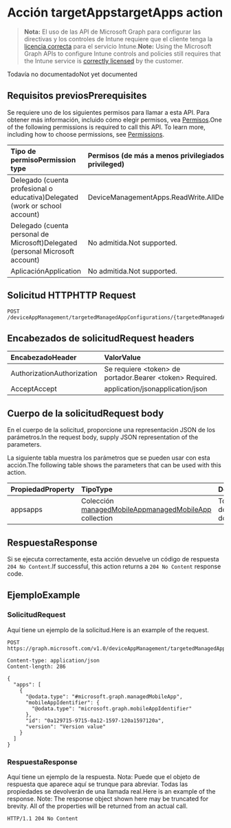 # <a name="targetapps-action"></a><span data-ttu-id="2cb4b-101">Acción targetApps</span><span class="sxs-lookup"><span data-stu-id="2cb4b-101">targetApps action</span></span>

> <span data-ttu-id="2cb4b-102">**Nota:** El uso de las API de Microsoft Graph para configurar las directivas y los controles de Intune requiere que el cliente tenga la [licencia correcta](https://go.microsoft.com/fwlink/?linkid=839381) para el servicio Intune.</span><span class="sxs-lookup"><span data-stu-id="2cb4b-102">**Note:** Using the Microsoft Graph APIs to configure Intune controls and policies still requires that the Intune service is [correctly licensed](https://go.microsoft.com/fwlink/?linkid=839381) by the customer.</span></span>

<span data-ttu-id="2cb4b-103">Todavía no documentado</span><span class="sxs-lookup"><span data-stu-id="2cb4b-103">Not yet documented</span></span>
## <a name="prerequisites"></a><span data-ttu-id="2cb4b-104">Requisitos previos</span><span class="sxs-lookup"><span data-stu-id="2cb4b-104">Prerequisites</span></span>
<span data-ttu-id="2cb4b-p101">Se requiere uno de los siguientes permisos para llamar a esta API. Para obtener más información, incluido cómo elegir permisos, vea [Permisos](../../../concepts/permissions_reference.md).</span><span class="sxs-lookup"><span data-stu-id="2cb4b-p101">One of the following permissions is required to call this API. To learn more, including how to choose permissions, see [Permissions](../../../concepts/permissions_reference.md).</span></span>

|<span data-ttu-id="2cb4b-107">Tipo de permiso</span><span class="sxs-lookup"><span data-stu-id="2cb4b-107">Permission type</span></span>|<span data-ttu-id="2cb4b-108">Permisos (de más a menos privilegiados)</span><span class="sxs-lookup"><span data-stu-id="2cb4b-108">Permissions (from most to least privileged)</span></span>|
|:---|:---|
|<span data-ttu-id="2cb4b-109">Delegado (cuenta profesional o educativa)</span><span class="sxs-lookup"><span data-stu-id="2cb4b-109">Delegated (work or school account)</span></span>|<span data-ttu-id="2cb4b-110">DeviceManagementApps.ReadWrite.All</span><span class="sxs-lookup"><span data-stu-id="2cb4b-110">DeviceManagementApps.ReadWrite.All</span></span>|
|<span data-ttu-id="2cb4b-111">Delegado (cuenta personal de Microsoft)</span><span class="sxs-lookup"><span data-stu-id="2cb4b-111">Delegated (personal Microsoft account)</span></span>|<span data-ttu-id="2cb4b-112">No admitida.</span><span class="sxs-lookup"><span data-stu-id="2cb4b-112">Not supported.</span></span>|
|<span data-ttu-id="2cb4b-113">Aplicación</span><span class="sxs-lookup"><span data-stu-id="2cb4b-113">Application</span></span>|<span data-ttu-id="2cb4b-114">No admitida.</span><span class="sxs-lookup"><span data-stu-id="2cb4b-114">Not supported.</span></span>|

## <a name="http-request"></a><span data-ttu-id="2cb4b-115">Solicitud HTTP</span><span class="sxs-lookup"><span data-stu-id="2cb4b-115">HTTP Request</span></span>
<!-- {
  "blockType": "ignored"
}
-->
``` http
POST /deviceAppManagement/targetedManagedAppConfigurations/{targetedManagedAppConfigurationId}/targetApps
```

## <a name="request-headers"></a><span data-ttu-id="2cb4b-116">Encabezados de solicitud</span><span class="sxs-lookup"><span data-stu-id="2cb4b-116">Request headers</span></span>
|<span data-ttu-id="2cb4b-117">Encabezado</span><span class="sxs-lookup"><span data-stu-id="2cb4b-117">Header</span></span>|<span data-ttu-id="2cb4b-118">Valor</span><span class="sxs-lookup"><span data-stu-id="2cb4b-118">Value</span></span>|
|:---|:---|
|<span data-ttu-id="2cb4b-119">Authorization</span><span class="sxs-lookup"><span data-stu-id="2cb4b-119">Authorization</span></span>|<span data-ttu-id="2cb4b-120">Se requiere &lt;token&gt; de portador.</span><span class="sxs-lookup"><span data-stu-id="2cb4b-120">Bearer &lt;token&gt; Required.</span></span>|
|<span data-ttu-id="2cb4b-121">Accept</span><span class="sxs-lookup"><span data-stu-id="2cb4b-121">Accept</span></span>|<span data-ttu-id="2cb4b-122">application/json</span><span class="sxs-lookup"><span data-stu-id="2cb4b-122">application/json</span></span>|

## <a name="request-body"></a><span data-ttu-id="2cb4b-123">Cuerpo de la solicitud</span><span class="sxs-lookup"><span data-stu-id="2cb4b-123">Request body</span></span>
<span data-ttu-id="2cb4b-124">En el cuerpo de la solicitud, proporcione una representación JSON de los parámetros.</span><span class="sxs-lookup"><span data-stu-id="2cb4b-124">In the request body, supply JSON representation of the parameters.</span></span>

<span data-ttu-id="2cb4b-125">La siguiente tabla muestra los parámetros que se pueden usar con esta acción.</span><span class="sxs-lookup"><span data-stu-id="2cb4b-125">The following table shows the parameters that can be used with this action.</span></span>

|<span data-ttu-id="2cb4b-126">Propiedad</span><span class="sxs-lookup"><span data-stu-id="2cb4b-126">Property</span></span>|<span data-ttu-id="2cb4b-127">Tipo</span><span class="sxs-lookup"><span data-stu-id="2cb4b-127">Type</span></span>|<span data-ttu-id="2cb4b-128">Descripción</span><span class="sxs-lookup"><span data-stu-id="2cb4b-128">Description</span></span>|
|:---|:---|:---|
|<span data-ttu-id="2cb4b-129">apps</span><span class="sxs-lookup"><span data-stu-id="2cb4b-129">apps</span></span>|<span data-ttu-id="2cb4b-130">Colección [managedMobileApp](../resources/intune_mam_managedmobileapp.md)</span><span class="sxs-lookup"><span data-stu-id="2cb4b-130">[managedMobileApp](../resources/intune_mam_managedmobileapp.md) collection</span></span>|<span data-ttu-id="2cb4b-131">Todavía no documentado</span><span class="sxs-lookup"><span data-stu-id="2cb4b-131">Not yet documented</span></span>|



## <a name="response"></a><span data-ttu-id="2cb4b-132">Respuesta</span><span class="sxs-lookup"><span data-stu-id="2cb4b-132">Response</span></span>
<span data-ttu-id="2cb4b-133">Si se ejecuta correctamente, esta acción devuelve un código de respuesta `204 No Content`.</span><span class="sxs-lookup"><span data-stu-id="2cb4b-133">If successful, this action returns a `204 No Content` response code.</span></span>

## <a name="example"></a><span data-ttu-id="2cb4b-134">Ejemplo</span><span class="sxs-lookup"><span data-stu-id="2cb4b-134">Example</span></span>
### <a name="request"></a><span data-ttu-id="2cb4b-135">Solicitud</span><span class="sxs-lookup"><span data-stu-id="2cb4b-135">Request</span></span>
<span data-ttu-id="2cb4b-136">Aquí tiene un ejemplo de la solicitud.</span><span class="sxs-lookup"><span data-stu-id="2cb4b-136">Here is an example of the request.</span></span>
``` http
POST https://graph.microsoft.com/v1.0/deviceAppManagement/targetedManagedAppConfigurations/{targetedManagedAppConfigurationId}/targetApps

Content-type: application/json
Content-length: 286

{
  "apps": [
    {
      "@odata.type": "#microsoft.graph.managedMobileApp",
      "mobileAppIdentifier": {
        "@odata.type": "microsoft.graph.mobileAppIdentifier"
      },
      "id": "0a129715-9715-0a12-1597-120a1597120a",
      "version": "Version value"
    }
  ]
}
```

### <a name="response"></a><span data-ttu-id="2cb4b-137">Respuesta</span><span class="sxs-lookup"><span data-stu-id="2cb4b-137">Response</span></span>
<span data-ttu-id="2cb4b-p102">Aquí tiene un ejemplo de la respuesta. Nota: Puede que el objeto de respuesta que aparece aquí se trunque para abreviar. Todas las propiedades se devolverán de una llamada real.</span><span class="sxs-lookup"><span data-stu-id="2cb4b-p102">Here is an example of the response. Note: The response object shown here may be truncated for brevity. All of the properties will be returned from an actual call.</span></span>
``` http
HTTP/1.1 204 No Content
```








